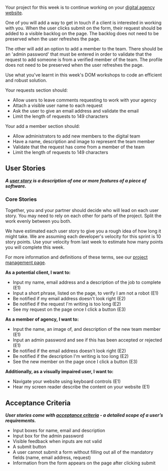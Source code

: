 Your project for this week is to continue working on your [digital agency website](../../pre-app-4/project).

One of you will add a way to get in touch if a client is interested in working with you. When the user clicks submit on the form, their request should be added to a visible backlog on the page. The backlog does not need to be preserved when the user refreshes the page.

The other will add an option to add a member to the team. There should be an 'admin password' that must be entered in order to validate that the request to add someone is from a verified member of the team. The profile does not need to be preserved when the user refreshes the page.

Use what you've learnt in this week's DOM workshops to code an efficient and robust solution.

Your requests section should:

- Allow users to leave comments requesting to work with your agency
- Attach a visible user name to each request
- Ask the user to give an email address and validate the email
- Limit the length of requests to 149 characters

Your add a member section should:

- Allow administrators to add new members to the digital team
- Have a name, description and image to represent the team member
- Validate that the request has come from a member of the team
- Limit the length of requests to 149 characters

## User Stories

_**A [user story](https://www.visual-paradigm.com/guide/agile-software-development/what-is-user-story/) is a description of one or more features of a piece of software.**_

### Core Stories

Together, you and your partner should decide who will lead on each user story. You may need to rely on each other for parts of the project. Split the work evenly between you both.

We have estimated each user story to give you a rough idea of how long it might take. We are assuming each developer's velocity for this sprint is 10 story points. Use your velocity from last week to estimate how many points you will complete this week.

For more information and definitions of these terms, see our [project management page](/course/handbook/project-management).

**As a potential client, I want to:**

- Input my name, email address and a description of the job to complete (E1)
- Input a short phrase, listed on the page, to verify I am not a robot (E1)
- Be notified if my email address doesn't look right (E2)
- Be notified if the request I'm writing is too long (E2)
- See my request on the page once I click a button (E3)

**As a member of agency, I want to:**

- Input the name, an image of, and description of the new team member (E1)
- Input an admin password and see if this has been accepted or rejected (E1)
- Be notified if the email address doesn't look right (E2)
- Be notified if the description I'm writing is too long (E2)
- See the new member on the page once I click a button (E3)

**Additionally, as a visually impaired user, I want to:**

- Navigate your website using keyboard controls (E1)
- Hear my screen reader describe the content on your website (E1)

## Acceptance Criteria

_**User stories come with [acceptance criteria](https://blog.easyagile.com/how-to-write-good-user-stories-in-agile-software-development-d4b25356b604?gi=dc603f56ed77) - a detailed scope of a user’s requirements.**_

- Input boxes for name, email and description
- Input box for the admin password
- Visible feedback when inputs are not valid
- A submit button
- A user cannot submit a form without filling out all of the mandatory fields (name, email address, request)
- Information from the form appears on the page after clicking submit
